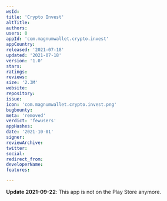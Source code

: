 ```yaml
---
wsId: 
title: 'Crypto Invest'
altTitle: 
authors: 
users: 0
appId: 'com.magnumwallet.crypto.invest'
appCountry: 
released: '2021-07-18'
updated: '2021-07-18'
version: '1.0'
stars: 
ratings: 
reviews: 
size: '2.3M'
website: 
repository: 
issue: 
icon: 'com.magnumwallet.crypto.invest.png'
bugbounty: 
meta: 'removed'
verdict: 'fewusers'
appHashes: 
date: '2021-10-01'
signer: 
reviewArchive: 
twitter: 
social: 
redirect_from: 
developerName: 
features: 

---
```


**Update 2021-09-22**: This app is not on the Play Store anymore.
